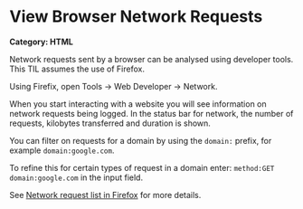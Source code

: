 # View Browser Network Requests

__Category: HTML__

Network requests sent by a browser can be analysed using developer tools. This TIL assumes the use of Firefox.

Using Firefix, open Tools -> Web Developer -> Network. 

When you start interacting with a website you will see information on network requests being logged. In the status bar for network, the number of requests, kilobytes transferred and duration is shown.

You can filter on requests for a domain by using the `domain:` prefix, for example `domain:google.com`. 

To refine this for certain types of request in a domain enter: `method:GET domain:google.com` in the input field.

See [Network request list in Firefox](https://developer.mozilla.org/en-US/docs/Tools/Network_Monitor/request_list#Filtering_by_properties) for more details.
